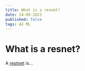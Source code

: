 ```yaml
---
title: What is a resnet?
date: 24-09-2023
published: false
tags: AI ML
---
```


# What is a resnet?

A [restnet](https://arxiv.org/pdf/1512.03385v1.pdf) is...
